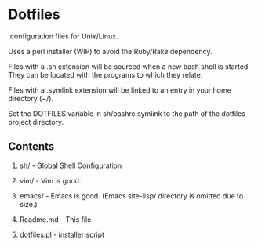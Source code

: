 Dotfiles
========

.configuration files for Unix/Linux.

Uses a perl installer (WIP) to avoid the Ruby/Rake dependency.

Files with a .sh extension will be sourced when a new bash 
shell is started. They can be located with the programs to 
which they relate.

Files with a .symlink extension will be linked to an entry
in your home directory (~/).

Set the DOTFILES variable in sh/bashrc.symlink to the path of
the dotfiles project directory.

Contents
--------

1) sh/ - Global Shell Configuration

2) vim/ - Vim is good.

3) emacs/ - Emacs is good.
            (Emacs site-lisp/ directory is omitted due to size.)

4) Readme.md - This file

5) dotfiles.pl - installer script